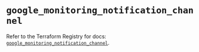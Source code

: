 # `google_monitoring_notification_channel`

Refer to the Terraform Registry for docs: [`google_monitoring_notification_channel`](https://registry.terraform.io/providers/hashicorp/google/6.49.2/docs/resources/monitoring_notification_channel).
